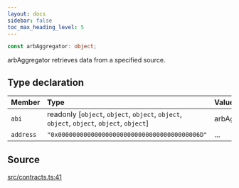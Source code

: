 ```yaml
---
layout: docs
sidebar: false
toc_max_heading_level: 5
---
```


```ts
const arbAggregator: object;
```

arbAggregator retrieves data from a specified source.

## Type declaration

| Member | Type | Value |
| :------ | :------ | :------ |
| `abi` | readonly [`object`, `object`, `object`, `object`, `object`, `object`, `object`, `object`] | arbAggregatorABI |
| `address` | `"0x000000000000000000000000000000000000006D"` | ... |

## Source

[src/contracts.ts:41](https://github.com/OffchainLabs/arbitrum-orbit-sdk/blob/cfcbd32d6879cf7817a33b24f062a0fd879ea257/src/contracts.ts#L41)
